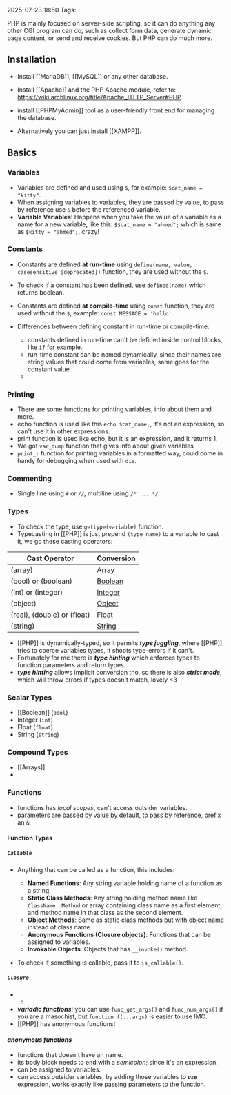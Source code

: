 2025-07-23 18:50
Tags: 

PHP is mainly focused on server-side scripting, so it can do anything any other CGI program can do, such as collect form data, generate dynamic page content, or send and receive cookies. But PHP can do much more.

## Installation

- Install [[MariaDB]], [[MySQL]] or any other database.  
- Install [[Apache]] and the PHP Apache module, refer to: https://wiki.archlinux.org/title/Apache_HTTP_Server#PHP.
- install [[PHPMyAdmin]] tool as a user-friendly front end for managing the database.

- Alternatively you can just install [[XAMPP]].

## Basics

### Variables

- Variables are defined and used using `$`, for example: `$cat_name = "kitty"`.
- When assigning variables to variables, they are passed by value, to pass by reference use `&` before the referenced variable.
- **Variable Variables**! Happens when you take the value of a variable as a name for a new variable, like this: `$$cat_name = "ahmed";` which is same as `$kitty = "ahmed";`, crazy!

### Constants

- Constants are defined **at run-time** using `define(name, value, casesensitive [deprecated])` function, they are used without the `$`.
- To check if a constant has been defined, use `defined(name)` which returns boolean.
- Constants are defined **at compile-time** using `const` function, they are used without the `$`, example: `const MESSAGE = 'hello'`.

- Differences between defining constant in run-time or compile-time:
	- constants defined in run-time can't be defined inside control blocks, like `if` for example.
	- run-time constant can be named dynamically, since their names are string values that could come from variables, same goes for the constant value.
	- 

### Printing

- There are some functions for printing variables, info about them and more.
- echo function is used like this `echo $cat_name;`, it's not an expression, so can't use it in other expressions.
- print function is used like echo, but it is an expression, and it returns 1.
- We got `var_dump` function that gives info about given variables
- `print_r` function for printing variables in a formatted way, could come in handy for debugging when used with `die`.
### Commenting

- Single line using `#` or `//`, multiline using `/* ... */`.


### Types

- To check the type, use `gettype(variable)` function.
- Typecasting in [[PHP]] is just prepend `(type_name)` to a variable to cast it, we go these casting operators:

| Cast Operator               | Conversion                                                       |
| --------------------------- | ---------------------------------------------------------------- |
| (array)                     | [Array](https://www.phptutorial.net/php-tutorial/php-array/)     |
| (bool) or (boolean)         | [Boolean](https://www.phptutorial.net/php-tutorial/php-boolean/) |
| (int) or (integer)          | [Integer](https://www.phptutorial.net/php-tutorial/php-int/)     |
| (object)                    | [Object](https://www.phptutorial.net/php-oop/php-objects/)       |
| (real), (double) or (float) | [Float](https://www.phptutorial.net/php-tutorial/php-float/)     |
| (string)                    | [String](https://www.phptutorial.net/php-tutorial/php-string/)   |
- [[PHP]] is dynamically-typed, so it permits ***type juggling***, where [[PHP]] tries to coerce variables types, it shoots type-errors if it can't.
- Fortunately for me there is ***type hinting*** which enforces types to function parameters and return types.
- ***type hinting*** allows implicit conversion tho, so there is also ***strict mode***, which will throw errors if types doesn't match, lovely <3 

### Scalar Types
-  [[Boolean]] (`bool`)
- Integer (`int`)
- Float (`float`)
- String (`string`)
### Compound Types
- [[Arrays]]
- 


### Functions
- functions has *local scopes*, can't access outsider variables.
- parameters are passed by value by default, to pass by reference, prefix an `&`.

#### Function Types

##### `Callable`
- Anything that can be called as a function, this includes:

	- **Named Functions**: Any string variable holding name of a function as a string.	
	- **Static Class Methods**: Any string holding method name like `ClassName::Method` or array containing class name as a first element, and method name in that class as the second element.
	- **Object Methods**: Same as static class methods but with object name instead of class name.
	- **Anonymous Functions (Closure objects)**: Functions that can be assigned to variables.
	- **Invokable Objects**: Objects that has `__invoke()` method.

- To check if something is callable, pass it to `is_callable()`.

##### `Closure`
- 
	- 
- ***variadic functions***! you can use `func_get_args()` and `func_num_args()` if you are a masochist, but `function f(...args)` is easier to use IMO.
- [[PHP]] has anonymous functions!


#### ***anonymous functions***
- functions that doesn't have an name.
- its body block needs to end with a *semicolon*; since it's an expression.
- can be assigned to variables.
- can access outsider variables, by adding those variables to ***`use`*** expression, works exactly like passing parameters to the function.
